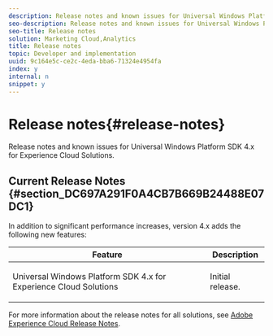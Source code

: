 ```yaml
---
description: Release notes and known issues for Universal Windows Platform SDK 4.x for Experience Cloud Solutions.
seo-description: Release notes and known issues for Universal Windows Platform SDK 4.x for Experience Cloud Solutions.
seo-title: Release notes
solution: Marketing Cloud,Analytics
title: Release notes
topic: Developer and implementation
uuid: 9c164e5c-ce2c-4eda-bba6-71324e4954fa
index: y
internal: n
snippet: y
---
```


# Release notes{#release-notes}

Release notes and known issues for Universal Windows Platform SDK 4.x for Experience Cloud Solutions.

## Current Release Notes {#section_DC697A291F0A4CB7B669B24488E07DC1}

In addition to significant performance increases, version 4.x adds the following new features: 

<table id="table_FC1AE268F94E41509D7AB1FB7020A47F"> 
 <thead> 
  <tr> 
   <th colname="col1" class="entry"> Feature </th> 
   <th colname="col2" class="entry"> Description </th> 
  </tr>
 </thead>
 <tbody> 
  <tr> 
   <td colname="col1"> Universal Windows Platform SDK 4.x for Experience Cloud Solutions </td> 
   <td colname="col2"> <p>Initial release. </p> </td> 
  </tr> 
 </tbody> 
</table>

<a id="section_9971225D885743AEBD9E77FC90073234"></a>

For more information about the release notes for all solutions, see [Adobe Experience Cloud Release Notes](https://marketing.adobe.com/resources/help/en_US/whatsnew/). 
